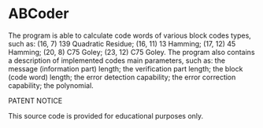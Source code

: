 # ABCoder

The program is able to calculate code words of various block codes types, such as:
(16, 7) 139 Quadratic Residue;
(16, 11) 13 Hamming;
(17, 12) 45 Hamming;
(20, 8) C75 Goley; 
(23, 12) C75 Goley.
The program also contains a description of implemented codes main parameters, such as:
the message (information part) length;
the verification part length;
the block (code word) length;
the error detection capability;
the error correction capability;
the polynomial.

PATENT NOTICE

This source code is provided for educational purposes only.